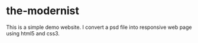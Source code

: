 # the-modernist
This is a simple demo website. I convert a psd file into responsive web page using html5 and css3.
